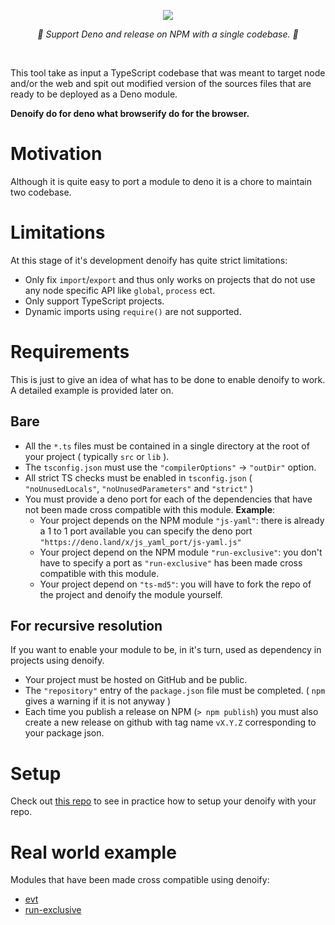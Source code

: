 
<p align="center">
    <img src="https://user-images.githubusercontent.com/6702424/79351107-900eb300-7f38-11ea-8272-91ff725d29f3.png">
</p>
<p align="center">
    <i>🦕 Support Deno and release on NPM with a single codebase. 🦕</i>
</p>
<br>

This tool take as input a TypeScript codebase that was meant to target node and/or the web and spit out modified version of the sources files that are ready to be deployed as a Deno module.  
  
**Denoify do for deno what browserify do for the browser.**

# Motivation

Although it is quite easy to port a module to deno it is a chore to maintain two codebase.

# Limitations

At this stage of it's development denoify has quite strict limitations:

- Only fix ``import``/``export`` and thus only works on projects that do not use any node specific API like ``global``, ``process`` ect.  
- Only support TypeScript projects.
- Dynamic imports using ``require()`` are not supported.

# Requirements

This is just to give an idea of what has to be done to enable denoify to work.
A detailed example is provided later on.

## Bare

- All the ``*.ts`` files must be contained in a single directory at the root of your project ( typically ``src`` or ``lib`` ).
- The ``tsconfig.json`` must use the ``"compilerOptions"`` -> ``"outDir"`` option.
- All strict TS checks must be enabled in ``tsconfig.json`` ( ``"noUnusedLocals"``, ``"noUnusedParameters"`` and ``"strict"`` )
- You must provide a deno port for each of the dependencies that have not been made cross compatible with this module. **Example**: 
  - Your project depends on the NPM module ``"js-yaml"``: there is already a 1 to 1 port available you can specify the deno port ``"https://deno.land/x/js_yaml_port/js-yaml.js"``
  - Your project depend on the NPM module ``"run-exclusive"``: you don't have to specify a port as ``"run-exclusive"`` has been made cross compatible with this module.
  - Your project depend on ``"ts-md5"``: you will have to fork the repo of the project and denoify the module yourself.

## For recursive resolution 

If you want to enable your module to be, in it's turn, used as dependency in projects using denoify.

- Your project must be hosted on GitHub and be public.
- The ``"repository"`` entry of the ``package.json`` file must be completed. ( ``npm`` gives a warning if it is not anyway )
- Each time you publish a release on NPM (``> npm publish``)  you must also create a new release on github with tag name ``vX.Y.Z`` corresponding to your package json.

# Setup

Check out [this repo](https://github.com/garronej/denoify_example) to see in practice how to setup your denoify with your repo.

# Real world example

Modules that have been made cross compatible using denoify:

- [evt](https://evt.land)
- [run-exclusive](https://github.com/garronej/run-exclusive)
